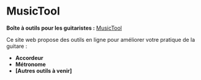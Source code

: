 # MusicTool

**Boîte à outils pour les guitaristes :** [MusicTool](https://rlancesseur.github.io/MusicTool)

Ce site web propose des outils en ligne pour améliorer votre pratique de la guitare :

* **Accordeur**
* **Métronome**
* **[Autres outils à venir]**
